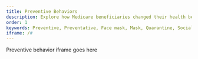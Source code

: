 ```yaml
---
title: Preventive Behaviors
description: Explore how Medicare beneficiaries changed their health behaviors during the COVID-19 pandemic.
order: 1
keywords: Preventive, Preventative, Face mask, Mask, Quarantine, Social distancing, Social distance, Isolation, Guidance, Guidelines, Safety, Supplies, Provider, Doctor, Chronic, Coronavirus, Sex, Gender, Age, Income, Race, Ethnicity, Language, English, Dual, Dual eligible, Smoking, Smoker, Tobacco, Immune system
iframe: /#
---
```


Preventive behavior iframe goes here
